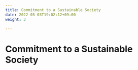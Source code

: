 ```yaml
---
title: Commitment to a Sustainable Society
date: 2022-05-03T19:02:12+09:00
weight: 3

---
```

# Commitment to a Sustainable Society


